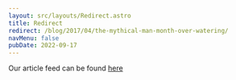 ```yaml
---
layout: src/layouts/Redirect.astro
title: Redirect
redirect: /blog/2017/04/the-mythical-man-month-over-watering/
navMenu: false
pubDate: 2022-09-17
---
```

<div>
Our article feed can be found <a href="/blog/2017/04/the-mythical-man-month-over-watering/">here</a>
</div>
